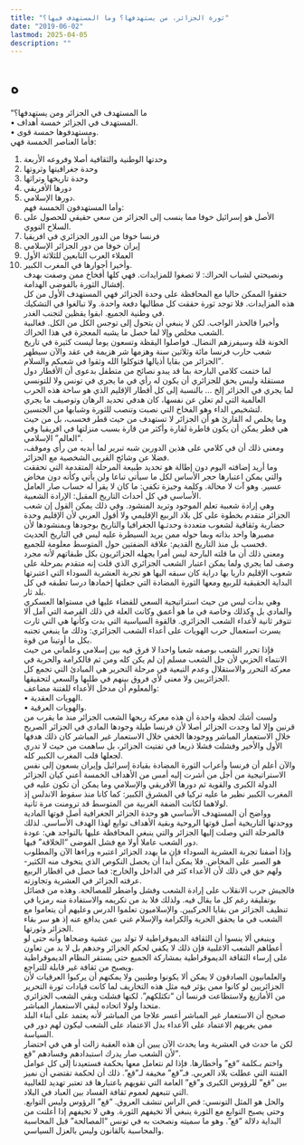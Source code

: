 ```yaml
---
title: "ثورة الجزائر، من يستهدفها؟ وما المستهدف فيها؟"
date: "2019-06-02"
lastmod: 2025-04-05
description: ""
---
```

# **ه**

“ما المستهدف في الجزائر ومن يستهدفها؟  
• المستهدف في الجزائر خمسة أهداف.  
• ومستهدفوها خمسة قوى.  
فأما العناصر الخمسة فهي:  
1. وحدتها الوطنية والثقافية أصلا وفروعه الأربعة  
2. وحدة جغرافيتها وثروتها  
3. وحدة تاريخها وتراثها  
4. دورها الأفريقي  
5. دورها الإسلامي.  
وأما المستهدفون الخمسة فهم:  
1. الأصل هو إسرائيل خوفا مما ينسب إلى الجزائر من سعي حقيقي للحصول على السلاح النووي.  
2. فرنسا خوفا من الدور الجزائري في افريقيا  
3. إيران خوفا من دور الجزائر الإسلامي  
4. العملاء العرب التابعين للثلاثة الأول  
5. وأخيرا أجوارها في المغرب الكبير.  
ونصيحتي لشباب الحراك: لا تصغوا للمزايدات. فهي كلها أفخاخ ممن وصفت بهدف إفشال الثورة بالفوضى الهدامة.  
حققوا الممكن حاليا مع المحافظة على وحدة الجزائر فهي المستهدف الأول من كل هذه المزايدات. فلا توجد ثورة حققت كل مطالبها دفعة واحدة. ولا تبالغوا في التشكيك في وطنية الجميع. ابقوا يقظين لتجنب الغدر.  
وأخيرا فالحذر الواجب. لكن لا ينبغي أن يتحول إلى توجس الكل من الكل. فغالبية الشعب مخلص وإلا لما حصل ما يشبه المعجزة في هذا الحراك.  
الخونة قلة وسيفرزهم النضال. فواصلوا اليقظة وتسعون يوما ليست كثيرة في تاريخ شعب حارب فرنسا مائة وثلاثين سنة وهزمها شر هزيمة في عقد والآن سيطهر الجزائر من بقايا أذيالها فتوكلوا الله وثقوا في شعبكم والسلام”.  
لما ختمت كلامي البارحة بما قد يبدو نصائح من متطفل بدعوى أن الأقطار دول مستقلة وليس يحق للجزائري أن يكون له رأي في ما يجري في تونس ولا للتونسي لما يجري في الجزائر إلخ … بالنسبة إلى كل أقطار الإقليم الذي هو ساحة هذه الحرب العالمية التي لم تعلن عن نفسها، كان هدفي تحديد الرهان وتوصيف ما يجري لتشخيص الداء وهو الفخاخ التي نصبت وتنصب للثورة وشبابها من الجنسين.  
وما يخلص له القارئ هو أن الجزائر لا تستهدف من حيث قطر فحسب، بل من حيث هي قطر يمكن أن يكون قاطرة لقارة وأكثر من قارة بسبب منزلتها في افريقيا وفي “العالم” الإسلامي.  
ومعنى ذلك أن في كلامي على هذين الدورين شبه تبرير لما أبديه من رأي وموقف، فضلا عن وشائج القربى الشخصية مع الجزائر.  
وما أريد إضافته اليوم دون إطالة هو تحديد طبيعة المرحلة المتقدمة التي تحققت والتي يمكن اعتبارها حجر الأساس لكل ما سيأتي تباعا ولن يأتي وكأنه دون مخاض عسير. وهو آت لا محالة. وكلمة وجيزة تكفي: ما كان لا يقرأ له حساب صار العامل الأساسي في كل أحداث التاريخ المقبل: الإرادة الشعبية.  
وهي إرادة شعبية تعلم الموجود وتريد المنشود. وفي ذلك يمكن القول إن شعب الجزائر متقدم بخطوة على كل بلاد الربيع الإقليمي ولا أقول العربي لأن الإقليم وحدة حضارية وثقافية لشعوب متعددة وحدتـها الجغرافيا والتاريخ بوجودها وبمنشودها لأن مصيرها واحد بذاته وبما حوله ممن يريد السيطرة عليه ليس في التاريخ الحديث فحسب بل منذ التاريخ القديم: علاقة الضفتين حول المتوسط معلومة للجميع.  
ومعنى ذلك أن ما قلته البارحة ليس أمرا يجهله الجزائريون بكل طبقاتهم لأنه مجرد وصف لما يجري ولما يمكن اعتبار الشعب الجزائري الذي قلت إنه متقدم بمرحلة على شعوب الإقليم داريا بها دراية كان سبقه اليها هو تجربة العشرية السوداء التي اعتبرتها البداية الحقيقية للربيع ومعها الثورة المضادة التي جعلتها إخمادها درسا تطبقه في كل بلد ثار.  
وهي بدأت ليس من حيث استراتيجية السعي للقضاء عليها في مستواها العسكري والمادي بل وكذلك وخاصة في ما هو أعمق وكانت العلة في ذلك الفرصة التي آمل ألا تتوفر ثانية لأعداء الشعب الجزائري. فالقوة السياسية التي بدت وكأنها هي التي ثارت يسرت استعمال حرب الهويات على أعداء الشعب الجزائري: وذلك ما ينبغي تجنبه بكل ما أوتينا من قوة.  
فإذا تحرر الشعب بوصفه شعبا واحدا لا فرق فيه بين إسلامي وعلماني من حيث الانتماء الحزبي لأن جل الشعب مسلم إن لم يكن كله ومن ثم فالكرامة والحرية في معركة التحرر والاستقلال وعدم التبعية في مرحلة التحرير هي المبادئ التي تجمع كل الجزائريين ولا معنى لأي فروق بينهم في طلبها والسعي لتحقيقها.  
والمعلوم أن مدخل الأعداء للفتنة مضاعف:  
• الهويات العقدية.  
• والهويات العرقية.  
ولست أشك لحظة واحدة أن هذه معركة ربحها الشعب الجزائر منذ ما يقرب من قرنين وإلا لما وجدت الجزائر أصلا لأن فرنسا طيلة وجودها المادي في الجزائر الصريح خلال الاستعمار المباشر ووجودها الخفي خلال الاستعمار غير المباشر كان ذلك هدفها الأول والأخير وفشلت فشلا ذريعا في تفتيت الجزائر، بل ساهمت من حيث لا تدري لجعلها قلب المغرب الكبير كله.  
والآن أعلم أن فرنسا وأعراب الثورة المضادة بقيادة إسرائيل وإيران يسعون إلى نفس الاستراتيجية من أجل من أشرت إليه أمس من الأهداف الخمسة أعني كيان الجزائر الدولة الكبرى والقوية ثم دورها الأفريقي والإسلامي وما يمكن أن تكون عليه في المغرب الكبير نظير ما عليه تركيا في المشرق الكبير: كما كانا منذ سقوط الاندلس إذ لولاهما لكانت الضفة الغربية من المتوسط قد ترومنت مرة ثانية.  
وواضح أن المستهدف الأساسي هو وحدة الجزائر الجغرافية أصل قوتها المادية ووحدتها التاريخية أصل قوتها الروحية وبقية الأهداف توابع لهذا الهدف الأساسي. لذلك فالمرحلة التي وصلت إليها الجزائر والتي ينبغي المحافظة عليها بالنواجد هي: عودة دور الشعب عاملا أولا مع فشل الفوضى “الخلاقة” فيها.  
وإذا أضفنا تجربة العشرية السوداء فإن ما يهدد الجزائر اعتبره وراءها الآن والمطلوب هو الصبر على المخاض. فلا يمكن أبدا أن يحصل النكوص الذي يتخوف منه الكثير- ولهم حق في ذلك لأن الأعداء كثر في الداخل والخارج: فما حصل في اقطار الربيع عرفته الجزائر في العشرية وتجاوزته.  
فالجيش جرب الانقلاب على إرادة الشعب وفشل واضطر للمصالحة. وهذه من فضائل بوتفليقة رغم كل ما يقال فيه. ولذلك فلا بد من تكريمه والاستفادة منه رمزيا في تنظيف الجزائر من بقايا الحركيين. والإسلاميون تعلموا الدرس وعليهم أن يتعاموا مع الشعب في ما يحقق الحرية والكرامة والإسلام غني عمن يدافع عنه إذ هو سر بقاء الجزائر وثورتها.  
وينبغي ألا ينسوا أن الثقافة الديموقراطية لا تولد بين عشية وضحاها وأنه حتى لو أعطاهم الشعب الاغلبية فإن ذلك لا يكفي لحكم الجزائر وحدهم بل لا بد من تعاون على إرساء الثقافة الديموقراطية بمشاركة الجميع حتى يستقر النظام الديموقراطية ويصبح من ثقافة غير قابلة للتراجع.  
والعلمانيون الصادقون لا يمكن ألا يكونوا وطنيين ولا يمكنهم أن يركبوا العرقيات لأن الجزائريين لو كانوا ممن يؤثر فيه مثل هذه التخاريف لما كانت قيادات ثورة التحرير من الأمازيغ ولاستطاعت فرنسا أن “تكثلكهم”. لكنها فشلت وبقي الشعب الجزائري متحدا ولولا اتحاده لبقي الاستعمار المباشر.  
صحيح أن الاستعمار غير المباشر أعسر علاجا من المباشر لأنه يعتمد على أبناء البلد ممن يغريهم الاعتماد على الأعداء بدل الاعتماد على الشعب ليكون لهم دور في السياسة.  
لكن ما حدث في العشرية وما يحدث الآن يبين أن هذه العقبة زالت أو هي في احتضار لأن الشعب صار يدرك استبدادهم وفسادهم “قع”.  
واختم بـكلمة “قع” وأخطارها. فإذا لم نتعامل معها بحكمة فستعيدنا إلى كل عوامل الفتنة التي عطلت بلاد العربي. فـ”قع” مخيفة لـ”قع”. ذلك أن لحكمة تقتضي أن نميز بين “قع” للرؤوس الكبرى و”قع” العامة التي تقويهم باعتبارها قد تعتبر تهديد للغالبية التي تتبعهم لعموم ثقافة الفساد بين العباد في البلاد.  
والحل هو المثل التونسي: قص الراس تنشف العروق. “قع” الرؤوس وليس التوابع. وحتى يصبح التوابع مع الثورة ينبغي ألا تخيفهم الثورة. وهي لا تخيفهم إذا أعلنت من البداية دلالة “قع”. وهو ما سميته ونصحت به في تونس “المصالحة” قبل المحاسبة والمحاسبة بالقانون وليس بالعزل السياسي.

###
